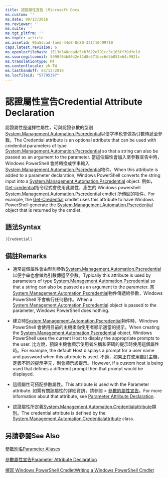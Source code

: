 ```yaml
---
title: 認證屬性宣告 |Microsoft Docs
ms.custom: ''
ms.date: 09/13/2016
ms.reviewer: ''
ms.suite: ''
ms.tgt_pltfrm: ''
ms.topic: article
ms.assetid: 96a5dcad-faed-44d8-8c80-321f10499710
caps.latest.revision: 6
ms.openlocfilehash: 1513d340cdadc5cb7622e791cc3c163ff39dfe1d
ms.sourcegitcommit: 5990f04b8042ef2d8e571bec6d5b051e64c9921c
ms.translationtype: MT
ms.contentlocale: zh-TW
ms.lasthandoff: 03/12/2019
ms.locfileid: "57795397"
---
```

# <a name="credential-attribute-declaration"></a><span data-ttu-id="9e8d1-102">認證屬性宣告</span><span class="sxs-lookup"><span data-stu-id="9e8d1-102">Credential Attribute Declaration</span></span>

<span data-ttu-id="9e8d1-103">認證屬性是選擇性屬性，可與認證參數的型別[System.Management.Automation.Pscredential](/dotnet/api/System.Management.Automation.PSCredential)以便字串也會做為引數傳遞至參數。</span><span class="sxs-lookup"><span data-stu-id="9e8d1-103">The Credential attribute is an optional attribute that can be used with credential parameters of type [System.Management.Automation.Pscredential](/dotnet/api/System.Management.Automation.PSCredential) so that a string can also be passed as an argument to the parameter.</span></span> <span data-ttu-id="9e8d1-104">當這個屬性會加入至參數宣告中時，Windows PowerShell 會將轉換成字串輸入[System.Management.Automation.Pscredential](/dotnet/api/System.Management.Automation.PSCredential)物件。</span><span class="sxs-lookup"><span data-stu-id="9e8d1-104">When this attribute is added to a parameter declaration, Windows PowerShell converts the string input into a [System.Management.Automation.Pscredential](/dotnet/api/System.Management.Automation.PSCredential) object.</span></span> <span data-ttu-id="9e8d1-105">例如， [Get-credential](/powershell/module/Microsoft.PowerShell.Security/Get-Credential)指令程式會使用此屬性，產生的 Windows powershell [System.Management.Automation.Pscredential](/dotnet/api/System.Management.Automation.PSCredential) cmdlet 所傳回的物件。</span><span class="sxs-lookup"><span data-stu-id="9e8d1-105">For example, the [Get-Credential](/powershell/module/Microsoft.PowerShell.Security/Get-Credential) cmdlet uses this attribute to have Windows PowerShell generate the [System.Management.Automation.Pscredential](/dotnet/api/System.Management.Automation.PSCredential) object that is returned by the cmdlet.</span></span>

## <a name="syntax"></a><span data-ttu-id="9e8d1-106">語法</span><span class="sxs-lookup"><span data-stu-id="9e8d1-106">Syntax</span></span>

```csharp
[Credential]
```

## <a name="remarks"></a><span data-ttu-id="9e8d1-107">備註</span><span class="sxs-lookup"><span data-stu-id="9e8d1-107">Remarks</span></span>

- <span data-ttu-id="9e8d1-108">通常這個屬性會由型別參數[System.Management.Automation.Pscredential](/dotnet/api/System.Management.Automation.PSCredential)以便字串也會做為引數傳遞至參數。</span><span class="sxs-lookup"><span data-stu-id="9e8d1-108">Typically this attribute is used by parameters of type [System.Management.Automation.Pscredential](/dotnet/api/System.Management.Automation.PSCredential) so that a string can also be passed as an argument to the parameter.</span></span> <span data-ttu-id="9e8d1-109">當[System.Management.Automation.Pscredential](/dotnet/api/System.Management.Automation.PSCredential)物件傳遞給參數，Windows PowerShell 不會執行任何動作。</span><span class="sxs-lookup"><span data-stu-id="9e8d1-109">When a [System.Management.Automation.Pscredential](/dotnet/api/System.Management.Automation.PSCredential) object is passed to the parameter, Windows PowerShell does nothing.</span></span>

- <span data-ttu-id="9e8d1-110">建立時[System.Management.Automation.Pscredential](/dotnet/api/System.Management.Automation.PSCredential)物件時，Windows PowerShell 會使用目前的主機來向使用者顯示適當的提示。</span><span class="sxs-lookup"><span data-stu-id="9e8d1-110">When creating the [System.Management.Automation.Pscredential](/dotnet/api/System.Management.Automation.PSCredential) object, Windows PowerShell uses the current Host to display the appropriate prompts to the user.</span></span> <span data-ttu-id="9e8d1-111">比方說，預設主機會顯示使用者名稱和密碼的提示時使用這個屬性時。</span><span class="sxs-lookup"><span data-stu-id="9e8d1-111">For example, the default Host displays a prompt for a user name and password when this attribute is used.</span></span> <span data-ttu-id="9e8d1-112">不過，如果正在使用自訂主機，定義不同的提示字元，則會顯示該提示。</span><span class="sxs-lookup"><span data-stu-id="9e8d1-112">However, if a custom host is being used that defines a different prompt then that prompt would be displayed.</span></span>

- <span data-ttu-id="9e8d1-113">這個屬性可搭配參數屬性。</span><span class="sxs-lookup"><span data-stu-id="9e8d1-113">This attribute is used with the Parameter attribute.</span></span> <span data-ttu-id="9e8d1-114">如需有關該屬性的詳細資訊，請參閱 <<c0> [ 參數的屬性宣告](./parameter-attribute-declaration.md)。</span><span class="sxs-lookup"><span data-stu-id="9e8d1-114">For more information about that attribute, see [Parameter Attribute Declaration](./parameter-attribute-declaration.md).</span></span>

- <span data-ttu-id="9e8d1-115">認證屬性所定義[System.Management.Automation.Credentialattribute](/dotnet/api/System.Management.Automation.CredentialAttribute)類別。</span><span class="sxs-lookup"><span data-stu-id="9e8d1-115">The credential attribute is defined by the [System.Management.Automation.Credentialattribute](/dotnet/api/System.Management.Automation.CredentialAttribute) class.</span></span>

## <a name="see-also"></a><span data-ttu-id="9e8d1-116">另請參閱</span><span class="sxs-lookup"><span data-stu-id="9e8d1-116">See Also</span></span>

[<span data-ttu-id="9e8d1-117">參數別名</span><span class="sxs-lookup"><span data-stu-id="9e8d1-117">Parameter Aliases</span></span>](./parameter-aliases.md)

[<span data-ttu-id="9e8d1-118">參數屬性宣告</span><span class="sxs-lookup"><span data-stu-id="9e8d1-118">Parameter Attribute Declaration</span></span>](./parameter-attribute-declaration.md)

[<span data-ttu-id="9e8d1-119">撰寫 Windows PowerShell Cmdlet</span><span class="sxs-lookup"><span data-stu-id="9e8d1-119">Writing a Windows PowerShell Cmdlet</span></span>](./writing-a-windows-powershell-cmdlet.md)
